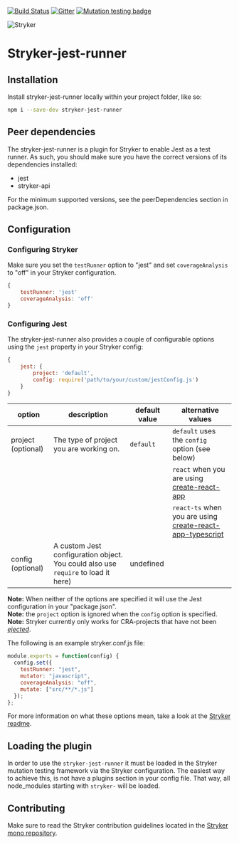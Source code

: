 [![Build Status](https://travis-ci.org/stryker-mutator/stryker-jest-runner.svg?branch=master)](https://travis-ci.org/stryker-mutator/stryker-jest-runner)
[![Gitter](https://badges.gitter.im/stryker-mutator/stryker.svg)](https://gitter.im/stryker-mutator/stryker?utm_source=badge&utm_medium=badge&utm_campaign=pr-badge)
[![Mutation testing badge](https://badge.stryker-mutator.io/github.com/stryker-mutator/stryker-jest-runner/master)](https://stryker-mutator.github.io)

![Stryker](https://github.com/stryker-mutator/stryker/raw/master/stryker-80x80.png)

# Stryker-jest-runner

## Installation
Install stryker-jest-runner locally within your project folder, like so:

```bash
npm i --save-dev stryker-jest-runner
```

## Peer dependencies
The stryker-jest-runner is a plugin for Stryker to enable Jest as a test runner. As such, you should make sure you have the correct versions of its dependencies installed:

- jest
- stryker-api

For the minimum supported versions, see the peerDependencies section in package.json.

## Configuration

### Configuring Stryker
Make sure you set the `testRunner` option to "jest" and set `coverageAnalysis` to "off" in your Stryker configuration.

```javascript
{
    testRunner: 'jest'
    coverageAnalysis: 'off'
}
```

### Configuring Jest
The stryker-jest-runner also provides a couple of configurable options using the `jest` property in your Stryker config:

```javascript
{
    jest: {
        project: 'default',
        config: require('path/to/your/custom/jestConfig.js')
    }
}
```

| option | description | default value | alternative values |
|----|----|----|---|
| project (optional) | The type of project you are working on. | `default` | `default` uses the `config` option (see below)|
| | | | `react` when you are using [create-react-app](https://github.com/facebook/create-react-app) |
| | | | `react-ts` when you are using [create-react-app-typescript](https://github.com/wmonk/create-react-app-typescript) |
| config (optional) | A custom Jest configuration object. You could also use `require` to load it here) | undefined | |

**Note:** When neither of the options are specified it will use the Jest configuration in your "package.json". \
**Note:** the `project` option is ignored when the `config` option is specified.
**Note:** Stryker currently only works for CRA-projects that have not been [_ejected_](https://github.com/facebook/create-react-app/blob/master/packages/react-scripts/template/README.md#npm-run-eject).

The following is an example stryker.conf.js file:

```javascript
module.exports = function(config) {
  config.set({
    testRunner: "jest",
    mutator: "javascript",
    coverageAnalysis: "off",
    mutate: ["src/**/*.js"]
  });
};
```

For more information on what these options mean, take a look at the [Stryker readme](https://github.com/stryker-mutator/stryker/tree/master/packages/stryker#readme).

## Loading the plugin
In order to use the `stryker-jest-runner` it must be loaded in the Stryker mutation testing framework via the Stryker configuration. The easiest way to achieve this, is not have a plugins section in your config file. That way, all node_modules starting with `stryker-` will be loaded.

## Contributing
Make sure to read the Stryker contribution guidelines located in the [Stryker mono repository](https://github.com/stryker-mutator/stryker/blob/master/CONTRIBUTING.md).
